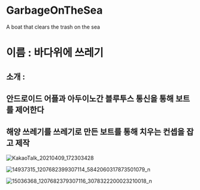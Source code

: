# GarbageOnTheSea
A boat that clears the trash on the sea


# 이름 : 바다위에 쓰레기
## 소개 : 
## 안드로이드 어플과 아두이노간 블루투스 통신을 통해 보트를 제어한다
## 해양 쓰레기를 쓰레기로 만든 보트를 통해 치우는 컨셉을 잡고 제작

![KakaoTalk_20210409_172303428](https://user-images.githubusercontent.com/34766471/117857491-cba8b780-b2c7-11eb-9d1a-acdbcfffa2fc.png)

![14937315_1207682399307114_5842060317873501079_n](https://user-images.githubusercontent.com/34766471/117857517-d2372f00-b2c7-11eb-8cee-98960471a56e.jpg)

![15036368_1207682379307116_3078322200023210018_n](https://user-images.githubusercontent.com/34766471/117857523-d3685c00-b2c7-11eb-9ecc-fe59ef8328bf.jpg)
